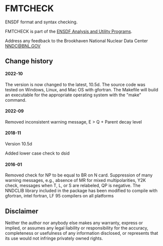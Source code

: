 # FMTCHECK
ENSDF format and syntax checking. 

FMTCHECK is part of the [ENSDF Analysis and Utility Programs](https://nds.iaea.org/public/ensdf_pgm/).

Address any feedback to the Brookhaven National Nuclear Data Center  NNDC@BNL.GOV

## Change history

#### 2022-10
The version is now changed to the latest, 10.5d. The source code was tested on Windows, Linux, and Mac OS with gfortran. 
The Makefile will build an executable for the appropriate operating system with the "make" command.

#### 2022-09
Removed inconsistent warning message, E > Q + Parent decay level

#### 2018-11
Version 10.5d

Added lower case check to dsid            

#### 2016-01
Removed check for NP to be equal to BR on N card.
Suppression of many warning messages, e.g., absence of MR for mixed multipolarities, Y2K check, messages when T, L, or S are relabeled, QP is negative.
The NNDCLIB library included in the package has been modified to compile with gfortran, intel fortran, LF 95 compilers on all platforms

## Disclaimer

Neither the author nor anybody else makes any warranty, express or implied, or assumes any legal liability or responsibility for the accuracy, completeness or usefulness of any information disclosed, or represents that its use would not infringe privately owned rights.
